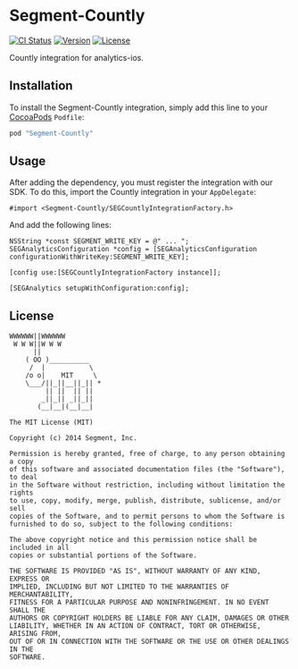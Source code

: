# Segment-Countly

[![CI Status](http://img.shields.io/travis/segment-integrations/analytics-ios-integration-countly.svg?style=flat)](https://travis-ci.org/segment-integrations/analytics-ios-integration-countly)
[![Version](https://img.shields.io/cocoapods/v/Segment-Countly.svg?style=flat)](http://cocoapods.org/pods/Segment-Countly)
[![License](https://img.shields.io/cocoapods/l/Segment-Countly.svg?style=flat)](http://cocoapods.org/pods/Segment-Countly)

Countly integration for analytics-ios.

## Installation

To install the Segment-Countly integration, simply add this line to your [CocoaPods](http://cocoapods.org) `Podfile`:

```ruby
pod "Segment-Countly"
```

## Usage

After adding the dependency, you must register the integration with our SDK.  To do this, import the Countly integration in your `AppDelegate`:

```
#import <Segment-Countly/SEGCountlyIntegrationFactory.h>
```

And add the following lines:

```
NSString *const SEGMENT_WRITE_KEY = @" ... ";
SEGAnalyticsConfiguration *config = [SEGAnalyticsConfiguration configurationWithWriteKey:SEGMENT_WRITE_KEY];

[config use:[SEGCountlyIntegrationFactory instance]];

[SEGAnalytics setupWithConfiguration:config];

```

## License

```
WWWWWW||WWWWWW
 W W W||W W W
      ||
    ( OO )__________
     /  |           \
    /o o|    MIT     \
    \___/||_||__||_|| *
         || ||  || ||
        _||_|| _||_||
       (__|__|(__|__|

The MIT License (MIT)

Copyright (c) 2014 Segment, Inc.

Permission is hereby granted, free of charge, to any person obtaining a copy
of this software and associated documentation files (the "Software"), to deal
in the Software without restriction, including without limitation the rights
to use, copy, modify, merge, publish, distribute, sublicense, and/or sell
copies of the Software, and to permit persons to whom the Software is
furnished to do so, subject to the following conditions:

The above copyright notice and this permission notice shall be included in all
copies or substantial portions of the Software.

THE SOFTWARE IS PROVIDED "AS IS", WITHOUT WARRANTY OF ANY KIND, EXPRESS OR
IMPLIED, INCLUDING BUT NOT LIMITED TO THE WARRANTIES OF MERCHANTABILITY,
FITNESS FOR A PARTICULAR PURPOSE AND NONINFRINGEMENT. IN NO EVENT SHALL THE
AUTHORS OR COPYRIGHT HOLDERS BE LIABLE FOR ANY CLAIM, DAMAGES OR OTHER
LIABILITY, WHETHER IN AN ACTION OF CONTRACT, TORT OR OTHERWISE, ARISING FROM,
OUT OF OR IN CONNECTION WITH THE SOFTWARE OR THE USE OR OTHER DEALINGS IN THE
SOFTWARE.
```
